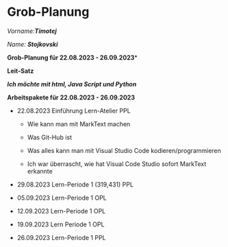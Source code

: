# Grob-Planung

_Vorname:_***Timotej***

_Name:_ ***Stojkovski***

**Grob-Planung für 22.08.2023 - 26.09.2023***

**Leit-Satz**

***Ich möchte mit html, Java Script und Python***

**Arbeitspakete für 22.08.2023 - 26.09.2023**

* 22.08.2023 Einführung Lern-Atelier PPL
  
  * Wie kann man mit MarkText machen
  
  * Was Git-Hub ist
  
  * Was alles kann man mit Visual Studio Code kodieren/programmieren
  
  * Ich war überrascht, wie hat Visual Code Studio sofort MarkText erkannte

* 29.08.2023 Lern-Periode 1 (319,431) PPL

* 05.09.2023 Lern-Periode 1 OPL

* 12.09.2023 Lern-Periode 1 OPL

* 19.09.2023 Lern Periode 1 OPL

* 26.09.2023 Lern-Periode 1 PPL
